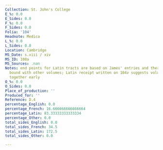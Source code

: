 ```yaml
---
Collection: St. John's College
E_%: 0.0
E_Sides: 0.0
F_%: 0.0
F_Sides: 0.0
Folia: '104'
Headnote: Medica
L_%: 0.0
L_Sides: 0.0
Location: Cambridge
MS_Date: s.xiii / xiv
MS_ID: 108a
MS_Sources: .nan
Notes: end points for Latin tracts are based on James' entries and therefore approximate;
  bound with other volumes; Latin receipt written on 104v suggests volumes were bound
  together early
O_%: 0.0
O_Sides: 0.0
Place_of_production: ''
Produced_for: ''
Reference: D.4
percentage_English: 0.0
percentage_French: 16.666666666666664
percentage_Latin: 83.33333333333334
percentage_Other: 0.0
total_sides_English: 0.0
total_sides_French: 34.5
total_sides_Latin: 172.5
total_sides_Other: 0.0

---
```

